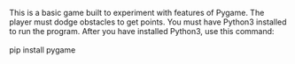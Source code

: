 This is a basic game built to experiment with features of Pygame. The player must dodge obstacles to get points. 
You must have Python3 installed to run the program. After you have installed Python3, use this command: <br /><br />
pip install pygame
